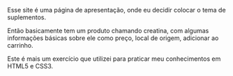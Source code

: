 Esse site é uma página de apresentação, onde eu decidir colocar o tema de suplementos.

Então basicamente tem um produto chamando creatina, com algumas informações básicas
sobre ele como preço, local de origem, adicionar ao carrinho.

Este é mais um exercício que utilizei para praticar meu conhecimentos em HTML5 e CSS3.